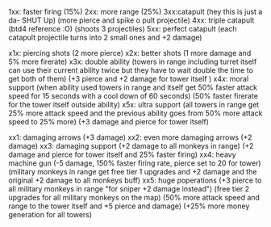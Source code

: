 1xx: faster firing (15%)
2xx: more range (25%)
3xx:catapult (hey this is just a da- SHUT Up) (more pierce and spike o pult projectile)
4xx: triple catapult (btd4 reference :O) (shoots 3 projectiles)
5xx: perfect catapult (each catapult projectile turns into 2 small ones and +2 damage)

x1x: piercing shots (2 more pierce)
x2x: better shots (1 more damage and 5% more firerate)
x3x: double ability (towers in range including turret itself can use their current ability twice but they have to wait double the time to get both of them) (+3 pierce and +2 damage for tower itself )
x4x: moral support (when ability used towers in range and itself get 50% faster attack speed for 15 seconds with a cool down of 60 seconds) (50% faster firerate for the tower itself outside ability)
x5x: ultra support (all towers in range get 25% more attack speed and the previous ability goes from 50% more attack speed to 25% more) (+3 damage and pierce for tower itself)

xx1: damaging arrows (+3 damage)
xx2: even more damaging arrows (+2 damage)
xx3: damaging support (+2 damage to all monkeys in range) (+2 damage and pierce for tower itself and 25% faster firing)
xx4: heavy machine gun (-5 damage, 150% faster firing rate, pierce set to 20 for tower) (military monkeys in range get free tier 1 upgrades and +2 damage and the original +2 damage to all monkeys buff)
xx5: huge poperations (+3 pierce to all military monkeys in range "for sniper +2 damage instead") (free tier 2 upgrades for all military monkeys on the map) (50% more attack speed and range to the tower itself and +5 pierce and damage) (+25% more money generation for all towers) 